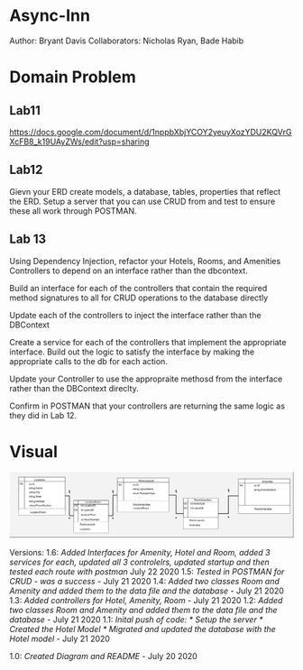 # Async-Inn
Author: Bryant Davis
Collaborators: Nicholas Ryan, Bade Habib

# Domain Problem

## Lab11
https://docs.google.com/document/d/1nppbXbjYCOY2yeuyXozYDU2KQVrGXcFB8_k19UAyZWs/edit?usp=sharing

## Lab12
Gievn your ERD create models, a database, tables, properties that reflect the ERD. Setup a server that you can use CRUD from and test to ensure 
these all work through POSTMAN.

## Lab 13
Using Dependency Injection, refactor your Hotels, Rooms, and Amenities Controllers to depend on an interface rather than the dbcontext.

Build an interface for each of the controllers that contain the required method signatures to all for CRUD operations to the database directly

Update each of the controllers to inject the interface rather than the DBContext

Create a service for each of the controllers that implement the appropriate interface. Build out the logic to satisfy the interface by making the appropriate calls to the db for each action.

Update your Controller to use the appropraite methosd from the interface rather than the DBContext direclty.

Confirm in POSTMAN that your controllers are returning the same logic as they did in Lab 12.

# Visual

![Diagram](/Diagram.jpg)

Versions:
1.6: *Added Interfaces for Amenity, Hotel and Room, added 3 services for each, updated all 3 
controlelrs, updated startup and then tested each route with postman* July 22 2020
1.5: *Tested in POSTMAN for CRUD - was a success* - July 21 2020
1.4: *Added two classes Room and Amenity and added them to the data file and the database* - July 21 2020
1.3: *Added controllers for Hotel, Amenity, Room* - July 21 2020
1.2: *Added two classes Room and Amenity and added them to the data file and the database* - July 21 2020
1.1: *Inital push of code:
	* Setup the server
	* Created the Hotel Model
	* Migrated and updated the database with the Hotel model* - July 21 2020
	
1.0: *Created Diagram and README* - July 20 2020
